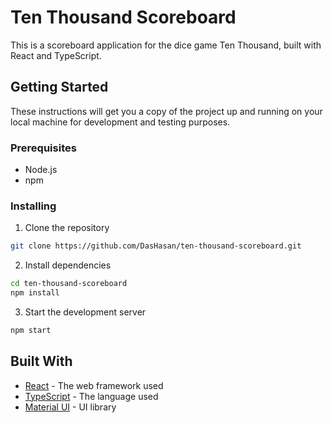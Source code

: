 # Ten Thousand Scoreboard

This is a scoreboard application for the dice game Ten Thousand, built with React and TypeScript.

## Getting Started

These instructions will get you a copy of the project up and running on your local machine for development and testing purposes.

### Prerequisites

- Node.js
- npm

### Installing

1. Clone the repository
```bash
git clone https://github.com/DasHasan/ten-thousand-scoreboard.git
```
2. Install dependencies
```bash
cd ten-thousand-scoreboard
npm install
```
3. Start the development server
```bash
npm start
```

## Built With

- [React](https://reactjs.org/) - The web framework used
- [TypeScript](https://www.typescriptlang.org/) - The language used
- [Material UI](https://mui.com/) - UI library
